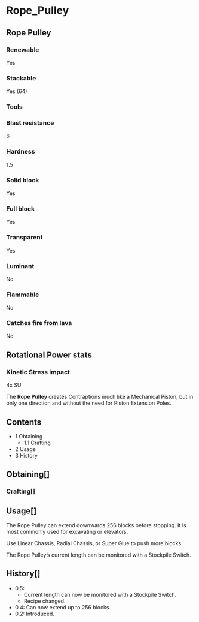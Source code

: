 # Rope_Pulley

## Rope Pulley

### Renewable

Yes

### Stackable

Yes (64)

### Tools

### Blast resistance

6

### Hardness

1.5

### Solid block

Yes

### Full block

Yes

### Transparent

Yes

### Luminant

No

### Flammable

No

### Catches fire from lava

No

## Rotational Power stats

### Kinetic Stress impact

4x SU

The **Rope Pulley** creates Contraptions much like a Mechanical Piston, but in only one direction and without the need for Piston Extension Poles.

## Contents

- 1 Obtaining
    - 1.1 Crafting
- 2 Usage
- 3 History

## Obtaining[]

### Crafting[]

## Usage[]

The Rope Pulley can extend downwards 256 blocks before stopping. It is most commonly used for excavating or elevators.

Use Linear Chassis, Radial Chassis, or Super Glue to push more blocks.

The Rope Pulley’s current length can be monitored with a Stockpile Switch.

## History[]

- 0.5:
    - Current length can now be monitored with a Stockpile Switch.
    - Recipe changed.
- 0.4: Can now extend up to 256 blocks.
- 0.2: Introduced.